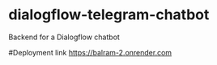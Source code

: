 # dialogflow-telegram-chatbot
Backend for a Dialogflow chatbot

#Deployment link
https://balram-2.onrender.com
